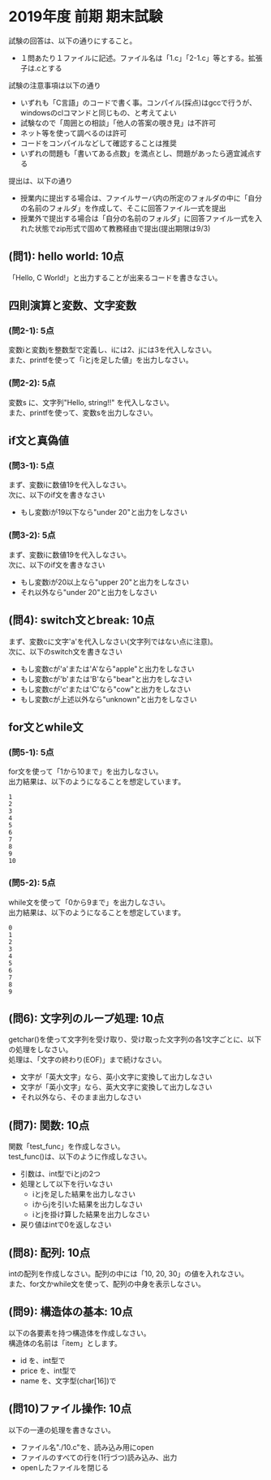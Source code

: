 # 2019年度 前期 期末試験

試験の回答は、以下の通りにすること。

- １問あたり１ファイルに記述。ファイル名は「1.c」「2-1.c」等とする。拡張子は.cとする

試験の注意事項は以下の通り

- いずれも「C言語」のコードで書く事。コンパイル(採点)はgccで行うが、windowsのclコマンドと同じもの、と考えてよい
- 試験なので「周囲との相談」「他人の答案の覗き見」は不許可
- ネット等を使って調べるのは許可
- コードをコンパイルなどして確認することは推奨
- いずれの問題も「書いてある点数」を満点とし、問題があったら適宜減点する

提出は、以下の通り

- 授業内に提出する場合は、ファイルサーバ内の所定のフォルダの中に「自分の名前のフォルダ」を作成して、そこに回答ファイル一式を提出
- 授業外で提出する場合は「自分の名前のフォルダ」に回答ファイル一式を入れた状態でzip形式で固めて教務経由で提出(提出期限は9/3)

## (問1): hello world: 10点

「Hello, C World!」と出力することが出来るコードを書きなさい。

## 四則演算と変数、文字変数

### (問2-1): 5点

変数iと変数jを整数型で定義し、iには2、jには3を代入しなさい。    
また、printfを使って「iとjを足した値」を出力しなさい。

### (問2-2): 5点

変数s に、文字列"Hello, string!!" を代入しなさい。    
また、printfを使って、変数sを出力しなさい。    

## if文と真偽値

### (問3-1): 5点

まず、変数iに数値19を代入しなさい。    
次に、以下のif文を書きなさい

- もし変数iが19以下なら"under 20"と出力をしなさい    

### (問3-2): 5点

まず、変数iに数値19を代入しなさい。    
次に、以下のif文を書きなさい

- もし変数iが20以上なら"upper 20"と出力をしなさい    
- それ以外なら"under 20"と出力をしなさい    

## (問4): switch文とbreak: 10点

まず、変数cに文字'a'を代入しなさい(文字列ではない点に注意)。    
次に、以下のswitch文を書きなさい

- もし変数cが'a'または'A'なら"apple"と出力をしなさい
- もし変数cが'b'または'B'なら"bear"と出力をしなさい
- もし変数cが'c'または'C'なら"cow"と出力をしなさい
- もし変数cが上述以外なら"unknown"と出力をしなさい

## for文とwhile文

### (問5-1): 5点

for文を使って「1から10まで」を出力しなさい。    
出力結果は、以下のようになることを想定しています。    

```
1
2
3
4
5
6
7
8
9
10
```

### (問5-2): 5点

while文を使って「0から9まで」を出力しなさい。    
出力結果は、以下のようになることを想定しています。    

```
0
1
2
3
4
5
6
7
8
9
```

## (問6): 文字列のループ処理: 10点

getchar()を使って文字列を受け取り、受け取った文字列の各1文字ごとに、以下の処理をしなさい。    
処理は、「文字の終わり(EOF)」まで続けなさい。    

- 文字が「英大文字」なら、英小文字に変換して出力しなさい
- 文字が「英小文字」なら、英大文字に変換して出力しなさい
- それ以外なら、そのまま出力しなさい

## (問7): 関数: 10点

関数「test_func」を作成しなさい。    
test_func()は、以下のように作成しなさい。    

- 引数は、int型でiとjの2つ
- 処理として以下を行いなさい
  + iとjを足した結果を出力しなさい
  + iからjを引いた結果を出力しなさい
  + iとjを掛け算した結果を出力しなさい
- 戻り値はintで0を返しなさい

## (問8): 配列: 10点

intの配列を作成しなさい。配列の中には「10, 20, 30」の値を入れなさい。    
また、for文かwhile文を使って、配列の中身を表示しなさい。    

## (問9): 構造体の基本: 10点

以下の各要素を持つ構造体を作成しなさい。    
構造体の名前は「item」とします。    

- id を、int型で
- price を、int型で
- name を、文字型(char[16])で

## (問10)ファイル操作: 10点

以下の一連の処理を書きなさい。    

- ファイル名"./10.c"を、読み込み用にopen
- ファイルのすべての行を(1行づつ)読み込み、出力
- openしたファイルを閉じる


